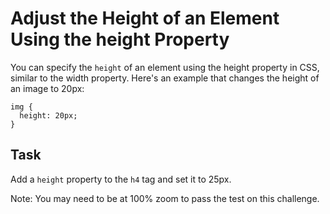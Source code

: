 # Adjust the Height of an Element Using the height Property
You can specify the `height` of an element using the height property in CSS, similar to the width property. Here's an example that changes the height of an image to 20px:
```
img {
  height: 20px;
}
```
## Task
Add a `height` property to the `h4` tag and set it to 25px.

Note: You may need to be at 100% zoom to pass the test on this challenge.

